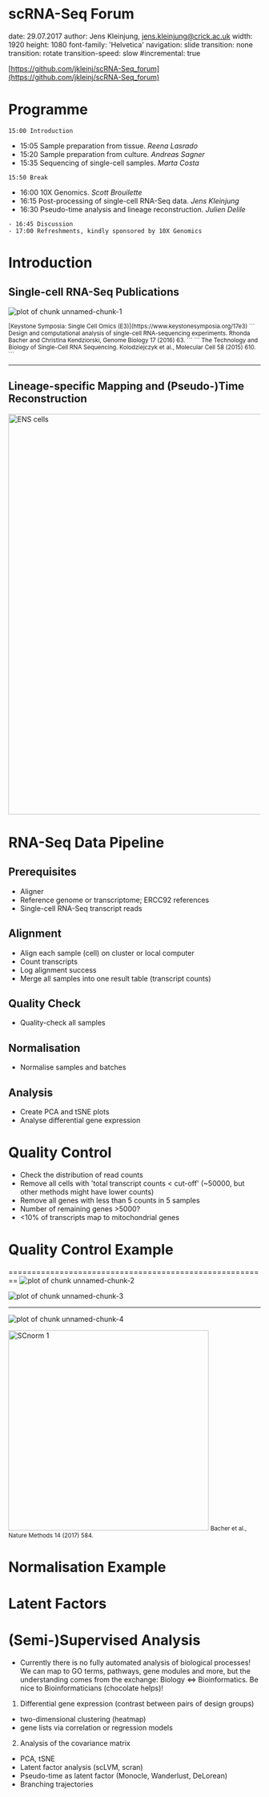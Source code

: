 
scRNA-Seq Forum
========================================================
date: 29.07.2017
author: Jens Kleinjung, jens.kleinjung@crick.ac.uk
width: 1920
height: 1080
font-family: 'Helvetica'
navigation: slide
transition: none
transition: rotate
transition-speed: slow
#incremental: true

[https://github.com/jkleinj/scRNA-Seq_forum](https://github.com/jkleinj/scRNA-Seq_forum)


Programme
========================================================

```
15:00 Introduction
```

- 15:05 Sample preparation from tissue. *Reena Lasrado*
- 15:20 Sample preparation from culture. *Andreas Sagner*
- 15:35 Sequencing of single-cell samples. *Marta Costa*

```
15:50 Break
```

- 16:00 10X Genomics. *Scott Brouilette*
- 16:15 Post-processing of single-cell RNA-Seq data. *Jens Kleinjung*
- 16:30 Pseudo-time analysis and lineage reconstruction. *Julien Delile*

```
- 16:45 Discussion
- 17:00 Refreshments, kindly sponsored by 10X Genomics
```


Introduction
========================================================
## Single-cell RNA-Seq Publications

![plot of chunk unnamed-chunk-1](scRNAseq_forum-figure/unnamed-chunk-1-1.png)

<small>
[Keystone Symposia: Single Cell Omics (E3)](https://www.keystonesymposia.org/17e3)
```
Design and computational analysis of single-cell RNA-sequencing experiments.
Rhonda Bacher and Christina Kendziorski, Genome Biology 17 (2016) 63.
```
```
The Technology and Biology of Single-Cell RNA Sequencing.
Kolodziejczyk et al., Molecular Cell 58 (2015) 610.
```
</small>

***

## Lineage-specific Mapping and (Pseudo-)Time Reconstruction
<img src="fig/Z_A_PCA.png" title="ENS cells" width="800px" />


RNA-Seq Data Pipeline
========================================================
## Prerequisites
* Aligner
* Reference genome or transcriptome; ERCC92 references
* Single-cell RNA-Seq transcript reads

## Alignment
* Align each sample (cell) on cluster or local computer
* Count transcripts
* Log alignment success
* Merge all samples into one result table (transcript counts)

## Quality Check
* Quality-check all samples

## Normalisation
* Normalise samples and batches

## Analysis
* Create PCA and tSNE plots
* Analyse differential gene expression


Quality Control
========================================================
- Check the distribution of read counts
- Remove all cells with 'total transcript counts < cut-off'
  (~50000, but other methods might have lower counts)
- Remove all genes with less than 5 counts in 5 samples
- Number of remaining genes >5000?
- <10% of transcripts map to mitochondrial genes


Quality Control Example
========================================================



========================================================
![plot of chunk unnamed-chunk-2](scRNAseq_forum-figure/unnamed-chunk-2-1.png)

![plot of chunk unnamed-chunk-3](scRNAseq_forum-figure/unnamed-chunk-3-1.png)
***
![plot of chunk unnamed-chunk-4](scRNAseq_forum-figure/unnamed-chunk-4-1.png)

<img src="fig/SCnorm1.png" title="SCnorm 1" width="400px" />
<small>
Bacher et al., Nature Methods 14 (2017) 584.
</small>


Normalisation Example
========================================================




Latent Factors
========================================================



(Semi-)Supervised Analysis
========================================================
- Currently there is no fully automated analysis of biological processes!
  We can map to GO terms, pathways, gene modules and more,
  but the understanding comes from the exchange: Biology <=> Bioinformatics.
  Be nice to Bioinformaticians (chocolate helps)!
  
1. Differential gene expression
  (contrast between pairs of design groups)
  - two-dimensional clustering (heatmap)
  - gene lists via correlation or regression models


2. Analysis of the covariance matrix
  - PCA, tSNE
  - Latent factor analysis (scLVM, scran)
  - Pseudo-time as latent factor (Monocle, Wanderlust, DeLorean)
  - Branching trajectories

